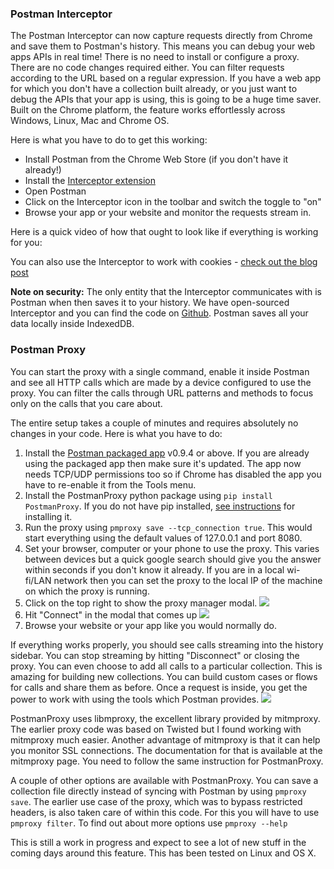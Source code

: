 ---
---
### Postman Interceptor

The Postman Interceptor can now capture requests directly from Chrome and save them to Postman's history. This means you can debug your web apps APIs in real time!
There is no need to install or configure a proxy. There are no code changes required either. You can filter requests according to the URL based on a regular expression.
If you have a web app for which you don't have a collection built already, or you just want to debug the APIs that your app is using, this is going to be a huge time saver.
Built on the Chrome platform, the feature works effortlessly across Windows, Linux, Mac and Chrome OS.

Here is what you have to do to get this working:

* Install Postman from the Chrome Web Store (if you don't have it already!)
* Install the [Interceptor extension][0]
* Open Postman
* Click on the Interceptor icon in the toolbar and switch the toggle to "on"
* Browse your app or your website and monitor the requests stream in.

Here is a quick video of how that ought to look like if everything is working for you:

You can also use the Interceptor to work with cookies - [check out the blog post][1]

**Note on security:** The only entity that the Interceptor communicates with is Postman when then saves it to your history. We have open-sourced Interceptor and you can find the code on [Github][2]. Postman saves all your data locally inside IndexedDB.

### Postman Proxy

You can start the proxy with a single command, enable it inside Postman and see all HTTP calls which are made by a device configured to use the proxy. You can filter the calls through URL patterns and methods to focus only on the calls that you care about.

The entire setup takes a couple of minutes and requires absolutely no changes in your code. Here is what you have to do:

1. Install the [Postman packaged app][3] v0.9.4 or above. If you are already using the packaged app then make sure it's updated. The app now needs TCP/UDP permissions too so if Chrome has disabled the app you have to re-enable it from the Tools menu.
2. Install the PostmanProxy python package using `pip install PostmanProxy`. If you do not have pip installed, [see instructions][4] for installing it.
3. Run the proxy using `pmproxy save --tcp_connection true`. This would start everything using the default values of 127.0.0.1 and port 8080\.
4. Set your browser, computer or your phone to use the proxy. This varies between devices but a quick google search should give you the answer within seconds if you don't know it already. If you are in a local wi-fi/LAN network then you can set the proxy to the local IP of the machine on which the proxy is running.
5. Click on the top right to show the proxy manager modal.
[![](https://www.getpostman.com/img/v1/docs/source/proxy-1.png)
][5]
6. Hit "Connect" in the modal that comes up
[![](https://www.getpostman.com/img/v1/docs/source/proxy-2.png)
][6]
7. Browse your website or your app like you would normally do.

If everything works properly, you should see calls streaming into the history sidebar. You can stop streaming by hitting "Disconnect" or closing the proxy. You can even choose to add all calls to a particular collection. This is amazing for building new collections. You can build custom cases or flows for calls and share them as before. Once a request is inside, you get the power to work with using the tools which Postman provides.
[![](https://www.getpostman.com/img/v1/docs/source/proxy-3.png)
][7]

PostmanProxy uses libmproxy, the excellent library provided by mitmproxy. The earlier proxy code was based on Twisted but I found working with mitmproxy much easier. Another advantage of mitmproxy is that it can help you monitor SSL connections. The documentation for that is available at the mitmproxy page. You need to follow the same instruction for PostmanProxy.

A couple of other options are available with PostmanProxy. You can save a collection file directly instead of syncing with Postman by using `pmproxy save`. The earlier use case of the proxy, which was to bypass restricted headers, is also taken care of within this code. For this you will have to use `pmproxy filter`. To find out about more options use `pmproxy --help`

This is still a work in progress and expect to see a lot of new stuff in the coming days around this feature. This has been tested on Linux and OS X.


[0]: https://chrome.google.com/webstore/detail/postman-interceptor/aicmkgpgakddgnaphhhpliifpcfhicfo/support?hl=en
[1]: http://blog.getpostman.com/index.php/2014/11/28/using-the-interceptor-to-read-and-write-cookies/
[2]: https://github.com/a85/PostmanInterceptor
[3]: https://chrome.google.com/webstore/detail/postman-rest-client/fhbjgbiflinjbdggehcddcbncdddomop
[4]: http://www.pip-installer.org/en/latest/installing.html
[5]: https://www.getpostman.com/img/v1/docs/source/proxy-1.png
[6]: https://www.getpostman.com/img/v1/docs/source/proxy-2.png
[7]: https://www.getpostman.com/img/v1/docs/source/proxy-3.png